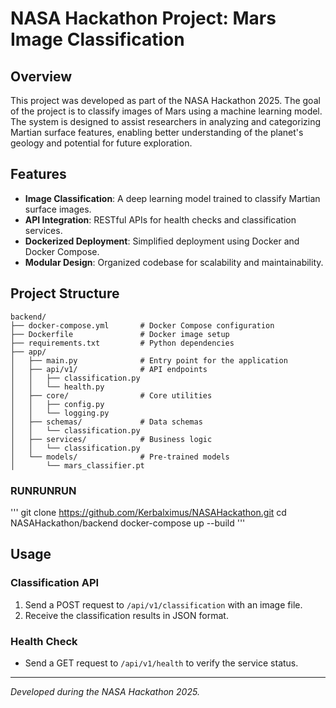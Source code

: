 # NASA Hackathon Project: Mars Image Classification

## Overview
This project was developed as part of the NASA Hackathon 2025. The goal of the project is to classify images of Mars using a machine learning model. The system is designed to assist researchers in analyzing and categorizing Martian surface features, enabling better understanding of the planet's geology and potential for future exploration.

## Features
- **Image Classification**: A deep learning model trained to classify Martian surface images.
- **API Integration**: RESTful APIs for health checks and classification services.
- **Dockerized Deployment**: Simplified deployment using Docker and Docker Compose.
- **Modular Design**: Organized codebase for scalability and maintainability.

## Project Structure
```
backend/
├── docker-compose.yml       # Docker Compose configuration
├── Dockerfile               # Docker image setup
├── requirements.txt         # Python dependencies
├── app/
│   ├── main.py              # Entry point for the application
│   ├── api/v1/              # API endpoints
│   │   ├── classification.py
│   │   └── health.py
│   ├── core/                # Core utilities
│   │   ├── config.py
│   │   └── logging.py
│   ├── schemas/             # Data schemas
│   │   └── classification.py
│   ├── services/            # Business logic
│   │   └── classification.py
│   └── models/              # Pre-trained models
│       └── mars_classifier.pt
```

### RUNRUNRUN
'''
git clone https://github.com/Kerbalximus/NASAHackathon.git
cd NASAHackathon/backend
docker-compose up --build
'''

## Usage
### Classification API
1. Send a POST request to `/api/v1/classification` with an image file.
2. Receive the classification results in JSON format.
### Health Check
- Send a GET request to `/api/v1/health` to verify the service status.

---
*Developed during the NASA Hackathon 2025.*